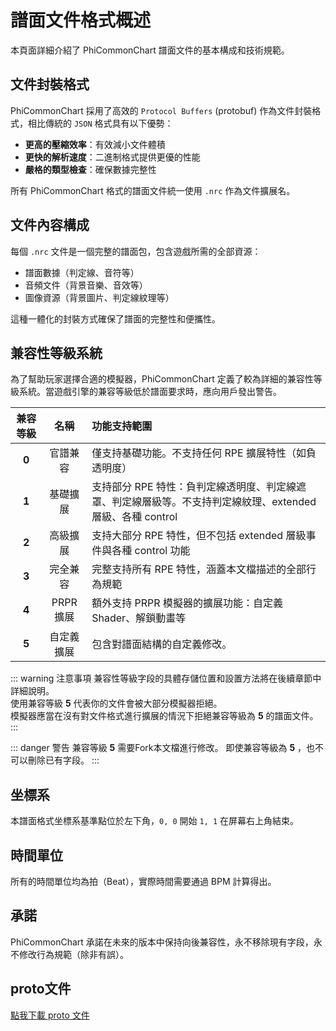 ﻿# 譜面文件格式概述

本頁面詳細介紹了 PhiCommonChart 譜面文件的基本構成和技術規範。

## 文件封裝格式

PhiCommonChart 採用了高效的 `Protocol Buffers` (protobuf) 作為文件封裝格式，相比傳統的 `JSON` 格式具有以下優勢：

- **更高的壓縮效率**：有效減小文件體積
- **更快的解析速度**：二進制格式提供更優的性能
- **嚴格的類型檢查**：確保數據完整性

所有 PhiCommonChart 格式的譜面文件統一使用 `.nrc` 作為文件擴展名。

## 文件內容構成

每個 `.nrc` 文件是一個完整的譜面包，包含遊戲所需的全部資源：

- 譜面數據（判定線、音符等）
- 音頻文件（背景音樂、音效等）
- 圖像資源（背景圖片、判定線紋理等）

這種一體化的封裝方式確保了譜面的完整性和便攜性。

## 兼容性等級系統

為了幫助玩家選擇合適的模擬器，PhiCommonChart 定義了較為詳細的兼容性等級系統。當遊戲引擎的兼容等級低於譜面要求時，應向用戶發出警告。

| 兼容等級  |   名稱    | 功能支持範圍                                                           |
|:-----:|:-------:|:-----------------------------------------------------------------|
| **0** |  官譜兼容   | 僅支持基礎功能。不支持任何 RPE 擴展特性（如負透明度）                                    |
| **1** |  基礎擴展   | 支持部分 RPE 特性：負判定線透明度、判定線遮罩、判定線層級等。不支持判定線紋理、extended 層級、各種 control |
| **2** |  高級擴展   | 支持大部分 RPE 特性，但不包括 extended 層級事件與各種 control 功能                    |
| **3** |  完全兼容   | 完整支持所有 RPE 特性，涵蓋本文檔描述的全部行為規範                                     |
| **4** | PRPR 擴展 | 額外支持 PRPR 模擬器的擴展功能：自定義 Shader、解鎖動畫等                              |
| **5** |  自定義擴展  | 包含對譜面結構的自定義修改。                                                   |

::: warning 注意事項
兼容性等級字段的具體存儲位置和設置方法將在後續章節中詳細說明。  
使用兼容等級 **5** 代表你的文件會被大部分模擬器拒絕。  
模擬器應當在沒有對文件格式進行擴展的情況下拒絕兼容等級為 **5** 的譜面文件。
:::

::: danger 警告
兼容等級 **5** 需要Fork本文檔進行修改。
即使兼容等級為 **5** ，也不可以刪除已有字段。
:::

## 坐標系

本譜面格式坐標系基準點位於左下角，`0, 0` 開始 `1, 1` 在屏幕右上角結束。

## 時間單位
所有的時間單位均為拍（Beat），實際時間需要通過 BPM 計算得出。

## 承諾
PhiCommonChart 承諾在未來的版本中保持向後兼容性，永不移除現有字段，永不修改行為規範（除非有誤）。

## proto文件
[點我下載 proto 文件](https://www.nuanr-mxi.com/api/files/download/common_chart.proto)
